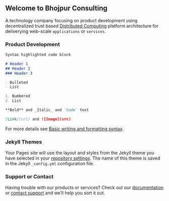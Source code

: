 ## Welcome to Bhojpur Consulting

A technology company focusing on product development using decentralized trust based [Distributed Computing](https://github.com/bhojpur/platform/) platform architecture for deliverying web-scale `applications` or `services`.

### Product Development

```markdown
Syntax highlighted code block

# Header 1
## Header 2
### Header 3

- Bulleted
- List

1. Numbered
2. List

**Bold** and _Italic_ and `Code` text

[Link](url) and ![Image](src)
```

For more details see [Basic writing and formatting syntax](https://docs.github.com/en/github/writing-on-github/getting-started-with-writing-and-formatting-on-github/basic-writing-and-formatting-syntax).

### Jekyll Themes

Your Pages site will use the layout and styles from the Jekyll theme you have selected in your [repository settings](https://github.com/bhojpur/.github/settings/pages). The name of this theme is saved in the Jekyll `_config.yml` configuration file.

### Support or Contact

Having trouble with our products or services? Check out our [documentation](https://docs.bhojpur-consulting.com/) or [contact support](https://desk.bhojpur-consulting.com/) and we’ll help you sort it out.
